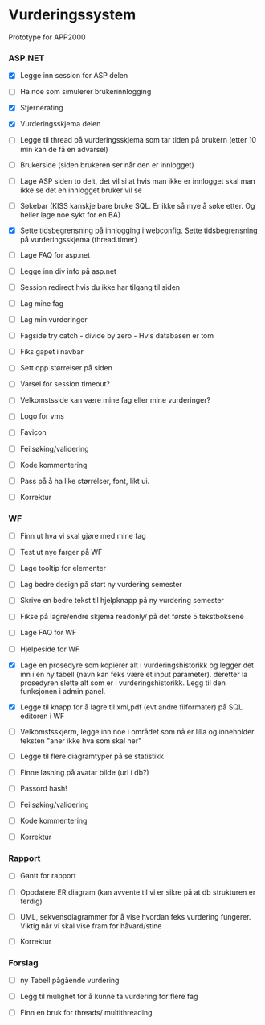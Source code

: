 # Vurderingssystem
Prototype for APP2000

### ASP.NET
- [x] Legge inn session for ASP delen
- [ ] Ha noe som simulerer brukerinnlogging
- [x] Stjernerating
- [x] Vurderingsskjema delen   
- [ ]  Legge til thread på vurderingsskjema som tar tiden på brukern (etter 10 min kan de få en advarsel)
- [ ]  Brukerside (siden brukeren ser når den er innlogget)
- [ ] Lage ASP siden to delt, det vil si at hvis man ikke er innlogget skal man ikke se det en innlogget bruker vil se
- [ ] Søkebar (KISS kanskje bare bruke SQL. Er ikke så mye å søke etter. Og heller lage noe sykt for en BA)
- [x] Sette tidsbegrensning på innlogging i webconfig. Sette tidsbegrensning på vurderingsskjema (thread.timer)
- [ ] Lage FAQ for asp.net
- [ ] Legge inn div info på asp.net
- [ ] Session redirect hvis du ikke har tilgang til siden
- [ ] Lag mine fag
- [ ] Lag min vurderinger
- [ ] Fagside try catch - divide by zero - Hvis databasen er tom
- [ ] Fiks gapet i navbar
- [ ] Sett opp størrelser på siden
- [ ] Varsel for session timeout?
- [ ] Velkomstsside kan være mine fag eller mine vurderinger?
  
  
  

- [ ] Logo for vms
- [ ] Favicon
  
  
  

- [ ] Feilsøking/validering
- [ ] Kode kommentering
- [ ] Pass på å ha like størrelser, font, likt ui.
- [ ] Korrektur

### WF
- [ ] Finn ut hva vi skal gjøre med mine fag
- [ ] Test ut nye farger på WF
- [ ] Lage tooltip for elementer
- [ ] Lag bedre design på start ny vurdering semester
- [ ] Skrive en bedre tekst til hjelpknapp på ny vurdering semester
- [ ] Fikse på lagre/endre skjema readonly/ på det første 5 tekstboksene
- [ ] Lage FAQ for WF
- [ ] Hjelpeside for WF
- [x] Lage en prosedyre som kopierer alt i vurderingshistorikk og legger det inn i en ny tabell (navn kan feks være et input parameter). deretter la prosedyren slette alt som er i vurderingshistorikk. Legg til den funksjonen i admin panel. 
- [x] Legge til knapp for å lagre til xml,pdf (evt andre filformater) på SQL editoren i WF
- [ ] Velkomstsskjerm, legge inn noe i området som nå er lilla og inneholder teksten "aner ikke hva som skal her"
- [ ] Legge til flere diagramtyper på se statistikk
- [ ] Finne løsning på avatar bilde (url i db?)
- [ ] Passord hash!
  
  
  


- [ ] Feilsøking/validering
- [ ] Kode kommentering
- [ ] Korrektur

### Rapport
- [ ] Gantt for rapport
- [ ] Oppdatere ER diagram (kan avvente til vi er sikre på at db strukturen er ferdig)
- [ ] UML, sekvensdiagrammer for å vise hvordan feks vurdering fungerer. Viktig når vi skal vise fram for håvard/stine
  
  
  

- [ ] Korrektur
  
  
  


### Forslag
- [ ] ny Tabell pågående vurdering
- [ ] Legg til mulighet for å kunne ta vurdering for flere fag
- [ ] Finn en bruk for threads/ multithreading

